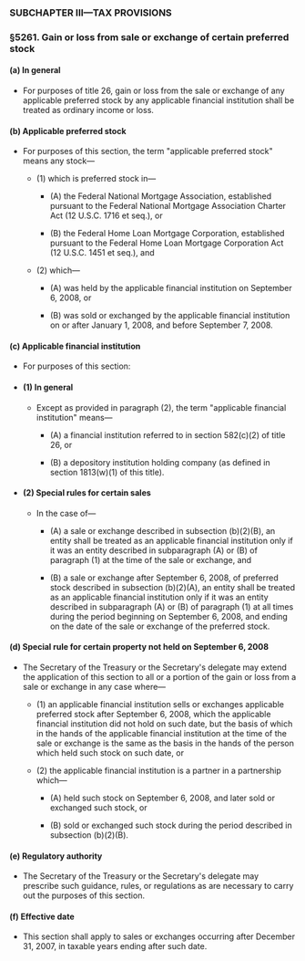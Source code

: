 ### SUBCHAPTER III—TAX PROVISIONS

### §5261. Gain or loss from sale or exchange of certain preferred stock
#### (a) In general
* For purposes of title 26, gain or loss from the sale or exchange of any applicable preferred stock by any applicable financial institution shall be treated as ordinary income or loss.

#### (b) Applicable preferred stock
* For purposes of this section, the term "applicable preferred stock" means any stock—

  * (1) which is preferred stock in—

    * (A) the Federal National Mortgage Association, established pursuant to the Federal National Mortgage Association Charter Act (12 U.S.C. 1716 et seq.), or

    * (B) the Federal Home Loan Mortgage Corporation, established pursuant to the Federal Home Loan Mortgage Corporation Act (12 U.S.C. 1451 et seq.), and


  * (2) which—

    * (A) was held by the applicable financial institution on September 6, 2008, or

    * (B) was sold or exchanged by the applicable financial institution on or after January 1, 2008, and before September 7, 2008.

#### (c) Applicable financial institution
* For purposes of this section:

* #### (1) In general
  * Except as provided in paragraph (2), the term "applicable financial institution" means—

    * (A) a financial institution referred to in section 582(c)(2) of title 26, or

    * (B) a depository institution holding company (as defined in section 1813(w)(1) of this title).

* #### (2) Special rules for certain sales
  * In the case of—

    * (A) a sale or exchange described in subsection (b)(2)(B), an entity shall be treated as an applicable financial institution only if it was an entity described in subparagraph (A) or (B) of paragraph (1) at the time of the sale or exchange, and

    * (B) a sale or exchange after September 6, 2008, of preferred stock described in subsection (b)(2)(A), an entity shall be treated as an applicable financial institution only if it was an entity described in subparagraph (A) or (B) of paragraph (1) at all times during the period beginning on September 6, 2008, and ending on the date of the sale or exchange of the preferred stock.

#### (d) Special rule for certain property not held on September 6, 2008
* The Secretary of the Treasury or the Secretary's delegate may extend the application of this section to all or a portion of the gain or loss from a sale or exchange in any case where—

  * (1) an applicable financial institution sells or exchanges applicable preferred stock after September 6, 2008, which the applicable financial institution did not hold on such date, but the basis of which in the hands of the applicable financial institution at the time of the sale or exchange is the same as the basis in the hands of the person which held such stock on such date, or

  * (2) the applicable financial institution is a partner in a partnership which—

    * (A) held such stock on September 6, 2008, and later sold or exchanged such stock, or

    * (B) sold or exchanged such stock during the period described in subsection (b)(2)(B).

#### (e) Regulatory authority
* The Secretary of the Treasury or the Secretary's delegate may prescribe such guidance, rules, or regulations as are necessary to carry out the purposes of this section.

#### (f) Effective date
* This section shall apply to sales or exchanges occurring after December 31, 2007, in taxable years ending after such date.